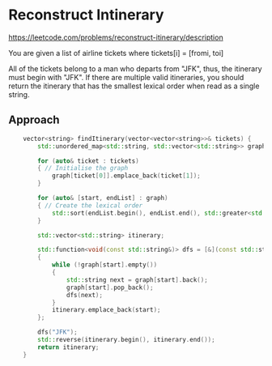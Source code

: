 # Reconstruct Intinerary

https://leetcode.com/problems/reconstruct-itinerary/description

You are given a list of airline tickets where tickets[i] = [fromi, toi]

All of the tickets belong to a man who departs from "JFK", thus, the itinerary must begin with "JFK". If there are multiple valid itineraries, you should return the itinerary that has the smallest lexical order when read as a single string.

## Approach

``` C++
    vector<string> findItinerary(vector<vector<string>>& tickets) {   
        std::unordered_map<std::string, std::vector<std::string>> graph; // start - end list

        for (auto& ticket : tickets)
        { // Initialise the graph
            graph[ticket[0]].emplace_back(ticket[1]);
        }

        for (auto& [start, endList] : graph)
        { // Create the lexical order
            std::sort(endList.begin(), endList.end(), std::greater<std::string>());
        }

        std::vector<std::string> itinerary;

        std::function<void(const std::string&)> dfs = [&](const std::string& start)
        {
            while (!graph[start].empty())
            {
                std::string next = graph[start].back();
                graph[start].pop_back();
                dfs(next);
            }
            itinerary.emplace_back(start);
        };

        dfs("JFK");
        std::reverse(itinerary.begin(), itinerary.end());
        return itinerary; 
    }
```